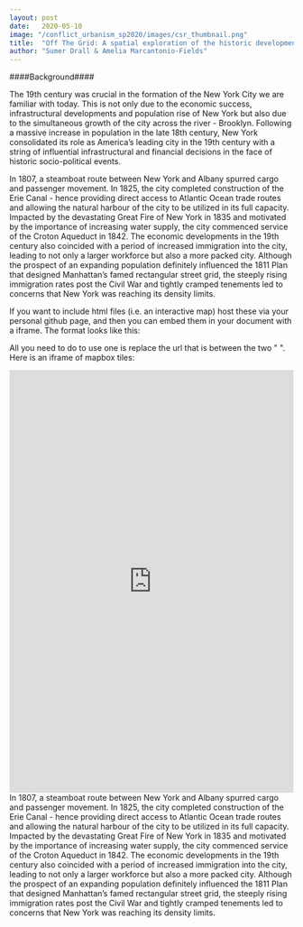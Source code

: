 ```yaml
---
layout: post
date:   2020-05-10
image: "/conflict_urbanism_sp2020/images/csr_thumbnail.png"
title:  "Off The Grid: A spatial exploration of the historic development of the Brooklyn street grid"
author: "Sumer Drall & Amelia Marcantonio-Fields"
---
```


####Background####

The 19th century was crucial in the formation of the New York City we are familiar with today. This is not only due to the economic success, infrastructural developments and population rise of New York but also due to the simultaneous growth of the city across the river - Brooklyn. 
Following a massive increase in population in the late 18th century, New York consolidated its role as America’s leading city in the 19th century with a string of influential infrastructural and financial decisions in the face of historic socio-political events.   

In 1807, a steamboat route between New York and Albany spurred cargo and passenger movement. In 1825, the city completed construction of the Erie Canal - hence providing direct access to Atlantic Ocean trade routes and allowing the natural harbour of the city to be utilized in its full capacity. Impacted by the devastating Great Fire of New York in 1835 and motivated by the importance of increasing water supply, the city commenced service of the Croton Aqueduct in 1842. The economic developments in the 19th century also coincided with a period of increased immigration into the city, leading to not only a larger workforce but also a more packed city. Although the prospect of an expanding population definitely influenced the 1811 Plan that designed Manhattan’s famed rectangular street grid, the steeply rising immigration rates post the Civil War and tightly cramped tenements led to concerns that New York was reaching its density limits. 



If you want to include html files (i.e. an interactive map) host these via your personal github page, and then you can embed them in your document with a iframe. The format looks like this:  


All you need to do to use one is replace the url that is between the two " ". Here is an iframe of mapbox tiles:  

<iframe frameborder="0" class="juxtapose" width="100%" height="750" style="display: block" src="https://cdn.knightlab.com/libs/juxtapose/latest/embed/index.html?uid=04abaf38-928a-11ea-a879-0edaf8f81e27"></iframe>
In 1807, a steamboat route between New York and Albany spurred cargo and passenger movement. In 1825, the city completed construction of the Erie Canal - hence providing direct access to Atlantic Ocean trade routes and allowing the natural harbour of the city to be utilized in its full capacity. Impacted by the devastating Great Fire of New York in 1835 and motivated by the importance of increasing water supply, the city commenced service of the Croton Aqueduct in 1842. The economic developments in the 19th century also coincided with a period of increased immigration into the city, leading to not only a larger workforce but also a more packed city. Although the prospect of an expanding population definitely influenced the 1811 Plan that designed Manhattan’s famed rectangular street grid, the steeply rising immigration rates post the Civil War and tightly cramped tenements led to concerns that New York was reaching its density limits. 
